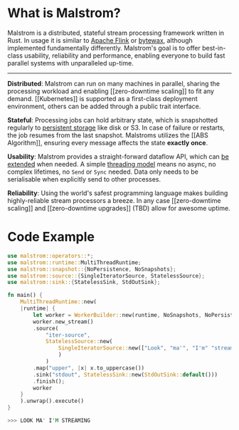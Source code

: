 # What is Malstrom?

Malstrom is a distributed, stateful stream processing framework written in Rust.
In usage it is similar to [Apache Flink](https://flink.apache.org/) or [bytewax](https://bytewax.io), although implemented fundamentally differently.
Malstrom's goal is to offer best-in-class usability, reliability and performance, enabling everyone to build fast parallel systems with unparalleled up-time.

---
**Distributed**: Malstrom can run on many machines in parallel, sharing the processing workload and enabling [[zero-downtime scaling]] to fit any demand.
[[Kubernetes]] is supported as a first-class deployment environment, others can be added through a public trait interface.

**Stateful**: Processing jobs can hold arbitrary state, which is snapshotted regularly to [persistent storage](Stateful%20Programs.md) like disk or S3. In case of failure or restarts, the job resumes from the last snapshot. Malstroms utilizes the [[ABS Algorithm]], ensuring every message affects the state **exactly once**.

**Usability**: Malstrom provides a straight-forward dataflow API, which can [be extended](CustomOperators) when needed. A simple [threading model](ThreadingModel) means no async, no complex lifetimes, no `Send` or `Sync` needed. Data only needs to be serialisable when explicitly send to other processes.

**Reliability**: Using the world's safest programming language makes building highly-reliable stream processors a breeze. In any case [[zero-downtime scaling]] and [[zero-downtime upgrades]] (TBD) allow for awesome uptime.

# Code Example

```rust
use malstrom::operators::*;
use malstrom::runtime::MultiThreadRuntime;
use malstrom::snapshot::{NoPersistence, NoSnapshots};
use malstrom::source::{SingleIteratorSource, StatelessSource};
use malstrom::sink::{StatelessSink, StdOutSink};

fn main() {
	MultiThreadRuntime::new(
	|runtime| {
		let worker = WorkerBuilder::new(runtime, NoSnapshots, NoPersistence);
		worker.new_stream()
		.source(
			"iter-source",
			StatelessSource::new(
				SingleIteratorSource::new(["Look", "ma'", "I'm" "streaming"])
				)
			)
		.map("upper", |x| x.to_uppercase())
		.sink("stdout", StatelessSink::new(StdOutSink::default()))
		.finish();
		worker
	}
	).unwrap().execute()
}

>>> LOOK MA' I'M STREAMING
```

